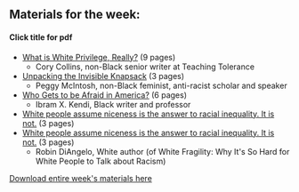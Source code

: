
## Materials for the week:
#### Click title for pdf

- <a href="week1/what-is-white-privilege.pdf">What is White Privilege, Really?</a> (9 pages)
  - Cory Collins, non-Black senior writer at Teaching Tolerance
- <a href="week1/invisible-knapsack-1989.pdf">Unpacking the Invisible Knapsack</a> (3 pages)
  - Peggy McIntosh, non-Black feminist, anti-racist scholar and speaker
- <a href="week1/who-gets-to-be-afraid-in-America.pdf">Who Gets to be Afraid in America?</a> (6 pages)
  - Ibram X. Kendi, Black writer and professor
- <a href="week1/is-niceness-the-answer?.pdf">White people assume niceness is the answer to racial inequality. It is not.</a> (3 pages)
- <a href="week1/is-niceness-the-answer?.pdf">White people assume niceness is the answer to racial inequality. It is not.</a> (3 pages)
  - Robin DiAngelo, White author (of White Fragility: Why It's So Hard for White People to Talk about Racism)

<div><a href="week1/week1-race_and_privilege.zip">Download entire week's materials here</a></div>
